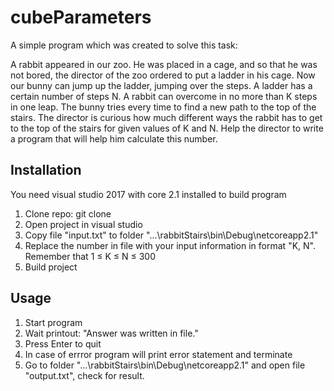 cubeParameters
=====================


A simple program which was created to solve this task:

A rabbit appeared in our zoo. He was placed in a cage, and so that he was not bored, the director of the zoo ordered to put a ladder in his cage. 
Now our bunny can jump up the ladder, jumping over the steps. A ladder has a certain number of steps N.
A rabbit can overcome in no more than K steps in one leap. The bunny tries every time to find a new path to the top of the stairs.
The director is curious how much different ways the rabbit has to get to the top of the stairs for given values ​​of K and N.
Help the director to write a program that will help him calculate this number.


Installation
----------------------------------- 

You need visual studio 2017 with core 2.1 installed to build program

1. Clone repo:
  git clone
2. Open project in visual studio
3. Copy file "input.txt" to folder "...\rabbitStairs\bin\Debug\netcoreapp2.1"
4. Replace the number in file with your input information in format	"K, N". Remember that 1 ≤ K ≤ N ≤ 300
5. Build project 


Usage
----------------------------------- 

1. Start program
2. Wait printout:
"Answer was written in file."
3. Press Enter to quit
4. In case of errror program will print error statement and terminate
5. Go to folder "...\rabbitStairs\bin\Debug\netcoreapp2.1" and open file "output.txt", check for result.
